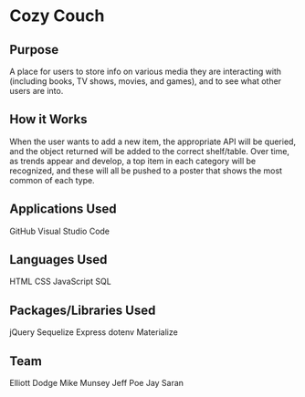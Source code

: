 # Cozy Couch

## Purpose
A place for users to store info on various media they are interacting with (including books, TV shows, movies, and games), and to see what other users are into.

## How it Works
When the user wants to add a new item, the appropriate API will be queried, and the object returned will be added to the correct shelf/table. Over time, as trends appear and develop, a top item in each category will be recognized, and these will all be pushed to a poster that shows the most common of each type.

## Applications Used
GitHub
Visual Studio Code

## Languages Used
HTML
CSS
JavaScript
SQL

## Packages/Libraries Used
jQuery
Sequelize
Express
dotenv
Materialize

## Team
Elliott Dodge
Mike Munsey
Jeff Poe
Jay Saran
